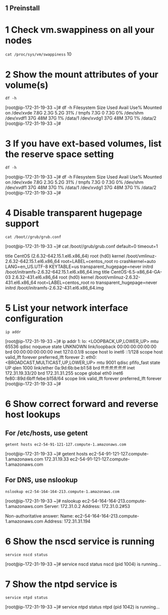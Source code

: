 ## 1 Preinstall 

# 1 Check vm.swappiness on all your nodes

`cat /proc/sys/vm/swappiness`
10

# 2 Show the mount attributes of your volume(s)

`df -h`

[root@ip-172-31-19-33 ~]# df -h
Filesystem      Size  Used Avail Use% Mounted on
/dev/xvde       7.8G  2.3G  5.2G  31% /
tmpfs           7.3G     0  7.3G   0% /dev/shm
/dev/xvdf1       37G   48M   37G   1% /data/1
/dev/xvdg1       37G   48M   37G   1% /data/2
[root@ip-172-31-19-33 ~]#


# 3 If you have ext-based volumes, list the reserve space setting

`df -h`

[root@ip-172-31-19-33 ~]# df -h
Filesystem      Size  Used Avail Use% Mounted on
/dev/xvde       7.8G  2.3G  5.2G  31% /
tmpfs           7.3G     0  7.3G   0% /dev/shm
/dev/xvdf1       37G   48M   37G   1% /data/1
/dev/xvdg1       37G   48M   37G   1% /data/2
[root@ip-172-31-19-33 ~]#


# 4 Disable transparent hugepage support

`cat /boot//grub/grub.conf`

[root@ip-172-31-19-33 ~]# cat /boot//grub/grub.conf
default=0
timeout=1

title CentOS (2.6.32-642.15.1.el6.x86_64)
        root (hd0)
        kernel /boot/vmlinuz-2.6.32-642.15.1.el6.x86_64 root=LABEL=centos_root ro crashkernel=auto LANG=en_US.UTF-8 KEYTABLE=us transparent_hugepage=never
        initrd /boot/initramfs-2.6.32-642.15.1.el6.x86_64.img
title CentOS-6.5-x86_64-GA-03 2.6.32-431.el6.x86_64
        root (hd0)
        kernel /boot/vmlinuz-2.6.32-431.el6.x86_64 root=LABEL=centos_root ro transparent_hugepage=never
        initrd /boot/initramfs-2.6.32-431.el6.x86_64.img
	

# 5 List your network interface configuration

`ip addr`

[root@ip-172-31-19-33 ~]# ip addr
1: lo: <LOOPBACK,UP,LOWER_UP> mtu 65536 qdisc noqueue state UNKNOWN
    link/loopback 00:00:00:00:00:00 brd 00:00:00:00:00:00
    inet 127.0.0.1/8 scope host lo
    inet6 ::1/128 scope host
       valid_lft forever preferred_lft forever
2: eth0: <BROADCAST,MULTICAST,UP,LOWER_UP> mtu 9001 qdisc pfifo_fast state UP qlen 1000
    link/ether 0a:9d:6b:be:b1:58 brd ff:ff:ff:ff:ff:ff
    inet 172.31.19.33/20 brd 172.31.31.255 scope global eth0
    inet6 fe80::89d:6bff:febe:b158/64 scope link
       valid_lft forever preferred_lft forever
[root@ip-172-31-19-33 ~]#

# 6 Show correct forward and reverse host lookups
## For /etc/hosts, use getent

`getent hosts ec2-54-91-121-127.compute-1.amazonaws.com`

[root@ip-172-31-19-33 ~]# getent hosts ec2-54-91-121-127.compute-1.amazonaws.com
172.31.19.33    ec2-54-91-121-127.compute-1.amazonaws.com

## For DNS, use nslookup

`nslookup ec2-54-164-164-213.compute-1.amazonaws.com`

[root@ip-172-31-19-33 ~]# nslookup ec2-54-164-164-213.compute-1.amazonaws.com
Server:         172.31.0.2
Address:        172.31.0.2#53

Non-authoritative answer:
Name:   ec2-54-164-164-213.compute-1.amazonaws.com
Address: 172.31.31.194

# 6 Show the nscd service is running

`service nscd status`

[root@ip-172-31-19-33 ~]# service nscd status
nscd (pid 1004) is running...

# 7 Show the ntpd service is  

`service ntpd status`

[root@ip-172-31-19-33 ~]# service ntpd status
ntpd (pid  1042) is running...
